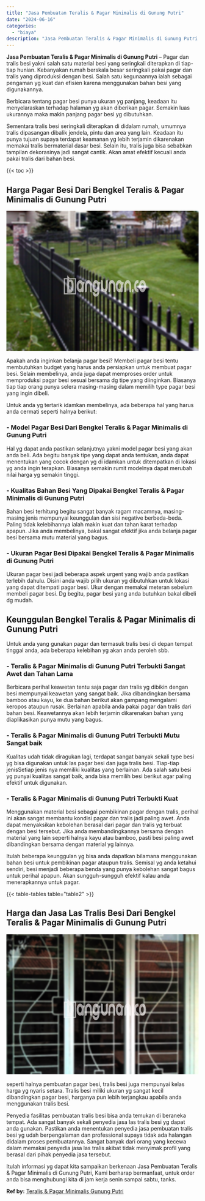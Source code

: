 ```yaml
---
title: "Jasa Pembuatan Teralis & Pagar Minimalis di Gunung Putri"
date: "2024-06-16"
categories: 
  - "biaya"
description: "Jasa Pembuatan Teralis & Pagar Minimalis di Gunung Putri. Itulah informasi yg dapat kita sampaikan berkenaan Jasa Pembuatan Teralis & Pagar Minimalis di Gunu..."
---
```


**Jasa Pembuatan Teralis & Pagar Minimalis di Gunung Putri** – Pagar dan tralis besi yakni salah satu material besi yang seringkali diterapkan di tiap-tiap hunian. Kebanyakan rumah berskala besar seringkali pakai pagar dan tralis yang diproduksi dengan besi. Salah satu kegunaannya ialah sebagai pengaman yg kuat dan efisien karena menggunakan bahan besi yang digunakannya.

Berbicara tentang pagar besi punya ukuran yg panjang, keadaan itu menyelaraskan terhadap halaman yg akan diberikan pagar. Semakin luas ukurannya maka makin panjang pagar besi yg dibutuhkan.

Sementara tralis besi seringkali diterapkan di didalam rumah, umumnya tralis dipasangan dibalik jendela, pintu dan area yang lain. Keadaan itu punya tujuan supaya terdapat keamanan yg lebih terjamin dikarenakan memakai tralis bermaterial dasar besi. Selain itu, tralis juga bisa sebabkan tampilan dekorasinya jadi sangat cantik. Akan amat efektif kecuali anda pakai tralis dari bahan besi.

{{< toc >}}

## Harga Pagar Besi Dari Bengkel Teralis & Pagar Minimalis di Gunung Putri

![Jasa Pembuatan Teralis & Pagar Minimalis di Gunung Putri](/images/pagar-minimalis-murah-12.png)

Apakah anda inginkan belanja pagar besi? Membeli pagar besi tentu membutuhkan budget yang harus anda persiapkan untuk membuat pagar besi. Selain membelinya, anda juga dapat memproses order untuk memproduksi pagar besi sesuai bersama dg tipe yang diinginkan. Biasanya tiap tiap orang punya selera masing-masing dalam memilih type pagar besi yang ingin dibeli.

Untuk anda yg tertarik idamkan membelinya, ada beberapa hal yang harus anda cermati seperti halnya berikut:
### \- Model Pagar Besi Dari Bengkel Teralis & Pagar Minimalis di Gunung Putri

Hal yg dapat anda pastikan selanjutnya yakni model pagar besi yang akan anda beli. Ada begitu banyak tipe yang dapat anda tentukan, anda dapat menentukan yang cocok dengan yg di idamkan untuk ditempatkan di lokasi yg anda ingin terapkan. Biasanya semakin rumit modelnya dapat merubah nilai harga yg semakin tinggi.

### \- Kualitas Bahan Besi Yang Dipakai Bengkel Teralis & Pagar Minimalis di Gunung Putri

Bahan besi terhitung begitu sangat banyak ragam macamnya, masing-masing jenis mempunyai keunggulan dan sisi negative berbeda-beda. Paling tidak kelebihannya ialah makin kuat dan tahan karat terhadap apapun. Jika anda membelinya, bakal sangat efektif jika anda belanja pagar besi bersama mutu material yang bagus.

### \- Ukuran Pagar Besi Dipakai Bengkel Teralis & Pagar Minimalis di Gunung Putri

Ukuran pagar besi jadi beberapa aspek urgent yang wajib anda pastikan terlebih dahulu. Disini anda wajib pilih ukuran yg dibutuhkan untuk lokasi yang dapat ditempati pagar besi. Ukur dengan memakai meteran sebelum membeli pagar besi. Dg begitu, pagar besi yang anda butuhkan bakal dibeli dg mudah.

## Keunggulan Bengkel Teralis & Pagar Minimalis di Gunung Putri

Untuk anda yang gunakan pagar dan termasuk tralis besi di depan tempat tinggal anda, ada beberapa kelebihan yg akan anda peroleh sbb.

### \- Teralis & Pagar Minimalis di Gunung Putri Terbukti Sangat Awet dan Tahan Lama

Berbicara perihal keawetan tentu saja pagar dan tralis yg dibikin dengan besi mempunyai keawetan yang sangat baik. Jika dibandingkan bersama bamboo atau kayu, ke dua bahan berikut akan gampang mengalami keropos ataupun rusak. Berlainan apabila anda pakai pagar dan tralis dari bahan besi. Keawetannya akan lebih terjamin dikarenakan bahan yang diaplikasikan punya mutu yang bagus.

### \- Teralis & Pagar Minimalis di Gunung Putri Terbukti Mutu Sangat baik

Kualitas udah tidak diragukan lagi, terdapat sangat banyak sekali type besi yg bisa digunakan untuk las pagar besi dan juga tralis besi. Tiap-tiap jenisSetiap jenis nya memiliki kualitas yang berlainan. Ada salah satu besi yg punyai kualitas sangat baik, anda bisa memilih besi berikut agar paling efektif untuk digunakan.

### \- Teralis & Pagar Minimalis di Gunung Putri Terbukti Kuat

Menggunakan material besi sebagai pembikinan pagar dengan tralis, perihal ini akan sangat membantu kondisi pagar dan tralis jadi paling awet. Anda dapat menyaksikan kebolehan berasal dari pagar dan tralis yg terbuat dengan besi tersebut. Jika anda membandingkannya bersama dengan material yang lain seperti halnya kayu atau bamboo, pasti besi paling awet dibandingkan bersama dengan material yg lainnya.

Itulah beberapa keunggulan yg bisa anda dapatkan bilamana menggunakan bahan besi untuk pembikinan pagar ataupun tralis. Semisal yg anda ketahui sendiri, besi menjadi beberapa benda yang punya kebolehan sangat bagus untuk perihal apapun. Akan sungguh-sungguh efektif kalau anda menerapkannya untuk pagar.

{{< table-tables table="table2" >}}

## Harga dan Jasa Las Tralis Besi Dari Bengkel Teralis & Pagar Minimalis di Gunung Putri

![Jasa Pembuatan Teralis & Pagar Minimalis di Gunung Putri](/images/teralis-minimalis-murah-28.png)

seperti halnya pembuatan pagar besi, tralis besi juga mempunyai kelas harga yg nyaris setara. Tralis besi miliki ukuran yg sangat kecil dibandingkan pagar besi, harganya pun lebih terjangkau apabila anda menggunakan tralis besi.

Penyedia fasilitas pembuatan tralis besi bisa anda temukan di beraneka tempat. Ada sangat banyak sekali penyedia jasa las tralis besi yg dapat anda gunakan. Pastikan anda menentukan penyedia jasa pembuatan tralis besi yg udah berpengalaman dan professional supaya tidak ada halangan didalam proses pembuatannya. Sangat banyak dari orang yang kecewa dalam memakai penyedia jasa las tralis akibat tidak menyimak profil yang berasal dari pihak penyedia jasa tersebut.

Itulah informasi yg dapat kita sampaikan berkenaan Jasa Pembuatan Teralis & Pagar Minimalis di Gunung Putri, Kami berharap bermanfaat, untuk order anda bisa menghubungi kita di jam kerja senin sampai sabtu, tanks.

**Ref by:** [Teralis & Pagar Minimalis Gunung Putri](https://id.wikipedia.org/wiki/Teralis)

